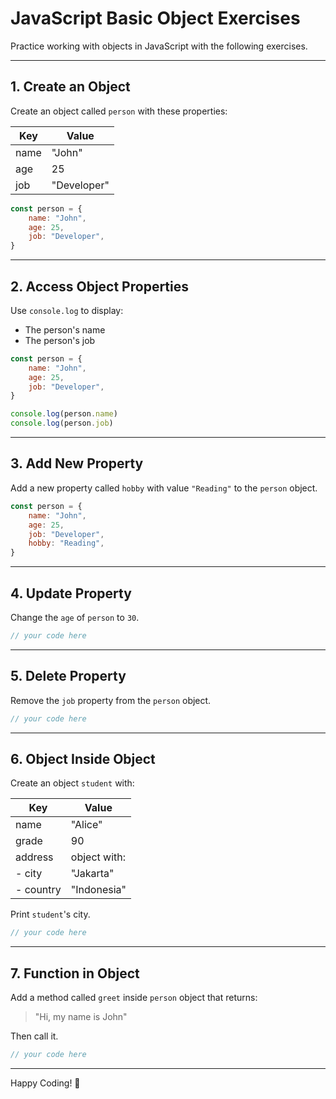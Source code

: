 
# JavaScript Basic Object Exercises

Practice working with objects in JavaScript with the following exercises.

---

## 1. Create an Object

Create an object called `person` with these properties:

| Key   | Value       |
|-------|-------------|
| name  | "John"      |
| age   | 25          |
| job   | "Developer" |

```javascript
const person = {
    name: "John",
    age: 25,
    job: "Developer",
}
```

---

## 2. Access Object Properties

Use `console.log` to display:
- The person's name
- The person's job

```javascript
const person = {
    name: "John",
    age: 25,
    job: "Developer",
}

console.log(person.name)
console.log(person.job)
```

---

## 3. Add New Property

Add a new property called `hobby` with value `"Reading"` to the `person` object.

```javascript
const person = {
    name: "John",
    age: 25,
    job: "Developer",
    hobby: "Reading",
}
```

---

## 4. Update Property

Change the `age` of `person` to `30`.

```javascript
// your code here
```

---

## 5. Delete Property

Remove the `job` property from the `person` object.

```javascript
// your code here
```

---

## 6. Object Inside Object

Create an object `student` with:

| Key     | Value              |
|---------|-------------------|
| name    | "Alice"           |
| grade   | 90                |
| address | object with:      |
| - city  | "Jakarta"         |
| - country | "Indonesia"     |

Print `student`'s city.

```javascript
// your code here
```

---

## 7. Function in Object

Add a method called `greet` inside `person` object that returns:

> "Hi, my name is John"

Then call it.

```javascript
// your code here
```

---

Happy Coding! 🚀
